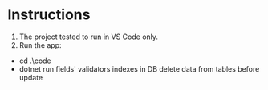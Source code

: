 # Instructions
1. The project tested to run in VS Code only.
2. Run the app:
- cd .\code
- dotnet run
fields' validators 
indexes in DB
delete data from tables before update  